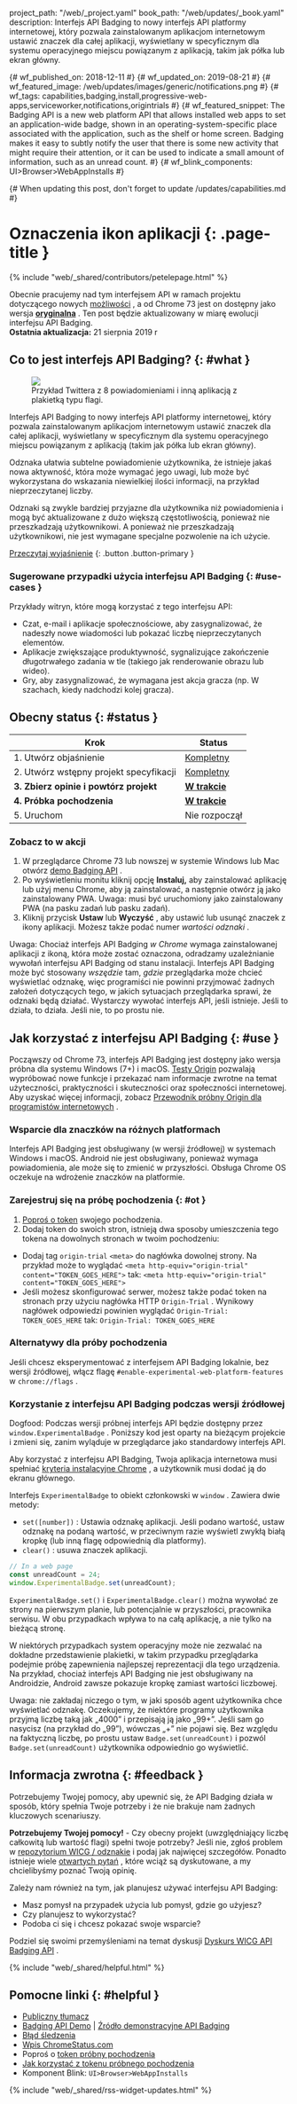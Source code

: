 project_path: "/web/_project.yaml"
book_path: "/web/updates/_book.yaml"
description: Interfejs API Badging to nowy interfejs API platformy internetowej, który
  pozwala zainstalowanym aplikacjom internetowym ustawić znaczek dla całej aplikacji,
  wyświetlany w specyficznym dla systemu operacyjnego miejscu powiązanym z aplikacją,
  takim jak półka lub ekran główny.

{# wf_published_on: 2018-12-11 #} {# wf_updated_on: 2019-08-21 #} {#
wf_featured_image: /web/updates/images/generic/notifications.png #} {# wf_tags:
capabilities,badging,install,progressive-web-apps,serviceworker,notifications,origintrials
#} {# wf_featured_snippet: The Badging API is a new web platform API that allows
installed web apps to set an application-wide badge, shown in an
operating-system-specific place associated with the application, such as the
shelf or home screen. Badging makes it easy to subtly notify the user that there
is some new activity that might require their attention, or it can be used to
indicate a small amount of information, such as an unread count. #} {#
wf_blink_components: UI>Browser>WebAppInstalls #}

{# When updating this post, don't forget to update /updates/capabilities.md #}

# Oznaczenia ikon aplikacji {: .page-title }

{% include "web/_shared/contributors/petelepage.html" %}

<div class="clearfix"></div>

<aside class="caution">Obecnie pracujemy nad tym interfejsem API w ramach
projektu dotyczącego nowych <a href="/web/updates/capabilities">możliwości</a> ,
a od Chrome 73 jest on dostępny jako wersja <a href="#ot"><b>oryginalna</b></a>
. Ten post będzie aktualizowany w miarę ewolucji interfejsu API Badging. <br>
<b>Ostatnia aktualizacja:</b> 21 sierpnia 2019 r</aside>

## Co to jest interfejs API Badging? {: #what }

<figure class="attempt-right">
  <img src="/web/updates/images/2018/12/badges-on-windows.jpg">
<figcaption>Przykład Twittera z 8 powiadomieniami i inną aplikacją z plakietką
typu flagi.</figcaption>
</figure>

Interfejs API Badging to nowy interfejs API platformy internetowej, który
pozwala zainstalowanym aplikacjom internetowym ustawić znaczek dla całej
aplikacji, wyświetlany w specyficznym dla systemu operacyjnego miejscu
powiązanym z aplikacją (takim jak półka lub ekran główny).

Odznaka ułatwia subtelne powiadomienie użytkownika, że istnieje jakaś nowa
aktywność, która może wymagać jego uwagi, lub może być wykorzystana do wskazania
niewielkiej ilości informacji, na przykład nieprzeczytanej liczby.

Odznaki są zwykle bardziej przyjazne dla użytkownika niż powiadomienia i mogą
być aktualizowane z dużo większą częstotliwością, ponieważ nie przeszkadzają
użytkownikowi. A ponieważ nie przeszkadzają użytkownikowi, nie jest wymagane
specjalne pozwolenie na ich użycie.

[Przeczytaj
wyjaśnienie](https://github.com/WICG/badging/blob/master/explainer.md) {:
.button .button-primary }

<div class="clearfix"></div>

### Sugerowane przypadki użycia interfejsu API Badging {: #use-cases }

Przykłady witryn, które mogą korzystać z tego interfejsu API:

- Czat, e-mail i aplikacje społecznościowe, aby zasygnalizować, że nadeszły nowe
wiadomości lub pokazać liczbę nieprzeczytanych elementów.
- Aplikacje zwiększające produktywność, sygnalizujące zakończenie długotrwałego
zadania w tle (takiego jak renderowanie obrazu lub wideo).
- Gry, aby zasygnalizować, że wymagana jest akcja gracza (np. W szachach, kiedy
nadchodzi kolej gracza).

## Obecny status {: #status }

Krok | Status
--- | ---
1. Utwórz objaśnienie | [Kompletny](https://github.com/WICG/badging/blob/master/explainer.md)
2. Utwórz wstępny projekt specyfikacji | [Kompletny](https://wicg.github.io/badging/)
**3. Zbierz opinie i powtórz projekt** | [**W trakcie**](#feedback)
**4. Próbka pochodzenia** | [**W trakcie**](#ot)
5. Uruchom | Nie rozpoczął

### Zobacz to w akcji

1. W przeglądarce Chrome 73 lub nowszej w systemie Windows lub Mac otwórz [demo
Badging API](https://badging-api.glitch.me/) .
2. Po wyświetleniu monitu kliknij opcję **Instaluj,** aby zainstalować aplikację
lub użyj menu Chrome, aby ją zainstalować, a następnie otwórz ją jako
zainstalowany PWA. Uwaga: musi być uruchomiony jako zainstalowany PWA (na pasku
zadań lub pasku zadań).
3. Kliknij przycisk **Ustaw** lub **Wyczyść** , aby ustawić lub usunąć znaczek z
ikony aplikacji. Możesz także podać numer *wartości odznaki* .

Uwaga: Chociaż interfejs API Badging *w Chrome* wymaga zainstalowanej aplikacji
z ikoną, która może zostać oznaczona, odradzamy uzależnianie wywołań interfejsu
API Badging od stanu instalacji. Interfejs API Badging może być stosowany
*wszędzie* tam, *gdzie* przeglądarka może chcieć wyświetlać odznakę, więc
programiści nie powinni przyjmować żadnych założeń dotyczących tego, w jakich
sytuacjach przeglądarka sprawi, że odznaki będą działać. Wystarczy wywołać
interfejs API, jeśli istnieje. Jeśli to działa, to działa. Jeśli nie, to po
prostu nie.

## Jak korzystać z interfejsu API Badging {: #use }

Począwszy od Chrome 73, interfejs API Badging jest dostępny jako wersja próbna
dla systemu Windows (7+) i macOS. [Testy
Origin](https://github.com/GoogleChrome/OriginTrials/blob/gh-pages/README.md)
pozwalają wypróbować nowe funkcje i przekazać nam informacje zwrotne na temat
użyteczności, praktyczności i skuteczności oraz społeczności internetowej. Aby
uzyskać więcej informacji, zobacz [Przewodnik próbny Origin dla programistów
internetowych](https://github.com/GoogleChrome/OriginTrials/blob/gh-pages/developer-guide.md)
.

### Wsparcie dla znaczków na różnych platformach

Interfejs API Badging jest obsługiwany (w wersji źródłowej) w systemach Windows
i macOS. Android nie jest obsługiwany, ponieważ wymaga powiadomienia, ale może
się to zmienić w przyszłości. Obsługa Chrome OS oczekuje na wdrożenie znaczków
na platformie.

### Zarejestruj się na próbę pochodzenia {: #ot }

1. [Poproś o
token](https://developers.chrome.com/origintrials/#/view_trial/1711367858400788481)
swojego pochodzenia.
2. Dodaj token do swoich stron, istnieją dwa sposoby umieszczenia tego tokena na
dowolnych stronach w twoim pochodzeniu:
-  Dodaj tag `origin-trial` `<meta>` do nagłówka dowolnej strony. Na
przykład może to wyglądać `<meta http-equiv="origin-trial"
content="TOKEN_GOES_HERE">` tak: `<meta http-equiv="origin-trial"
content="TOKEN_GOES_HERE">`
-  Jeśli możesz skonfigurować serwer, możesz także podać token na stronach
przy użyciu nagłówka HTTP `Origin-Trial` . Wynikowy nagłówek odpowiedzi powinien
wyglądać `Origin-Trial: TOKEN_GOES_HERE` tak: `Origin-Trial: TOKEN_GOES_HERE`

### Alternatywy dla próby pochodzenia

Jeśli chcesz eksperymentować z interfejsem API Badging lokalnie, bez wersji
źródłowej, włącz flagę `#enable-experimental-web-platform-features` w
`chrome://flags` .

### Korzystanie z interfejsu API Badging podczas wersji źródłowej

Dogfood: Podczas wersji próbnej interfejs API będzie dostępny przez
`window.ExperimentalBadge` . Poniższy kod jest oparty na bieżącym projekcie i
zmieni się, zanim wyląduje w przeglądarce jako standardowy interfejs API.

Aby korzystać z interfejsu API Badging, Twoja aplikacja internetowa musi
spełniać [kryteria instalacyjne
Chrome](/web/fundamentals/app-install-banners/#criteria) , a użytkownik musi
dodać ją do ekranu głównego.

Interfejs `ExperimentalBadge` to obiekt członkowski w `window` . Zawiera dwie
metody:

- `set([number])` : Ustawia odznakę aplikacji. Jeśli podano wartość, ustaw
odznakę na podaną wartość, w przeciwnym razie wyświetl zwykłą białą kropkę (lub
inną flagę odpowiednią dla platformy).
- `clear()` : usuwa znaczek aplikacji.

```js
// In a web page
const unreadCount = 24;
window.ExperimentalBadge.set(unreadCount);
```

`ExperimentalBadge.set()` i `ExperimentalBadge.clear()` można wywołać ze strony
na pierwszym planie, lub potencjalnie w przyszłości, pracownika serwisu. W obu
przypadkach wpływa to na całą aplikację, a nie tylko na bieżącą stronę.

W niektórych przypadkach system operacyjny może nie zezwalać na dokładne
przedstawienie plakietki, w takim przypadku przeglądarka podejmie próbę
zapewnienia najlepszej reprezentacji dla tego urządzenia. Na przykład, chociaż
interfejs API Badging nie jest obsługiwany na Androidzie, Android zawsze
pokazuje kropkę zamiast wartości liczbowej.

Uwaga: nie zakładaj niczego o tym, w jaki sposób agent użytkownika chce
wyświetlać odznakę. Oczekujemy, że niektóre programy użytkownika przyjmą liczbę
taką jak „4000” i przepisają ją jako „99+”. Jeśli sam go nasycisz (na przykład
do „99”), wówczas „+” nie pojawi się. Bez względu na faktyczną liczbę, po prostu
ustaw `Badge.set(unreadCount)` i pozwól `Badge.set(unreadCount)` użytkownika
odpowiednio go wyświetlić.

## Informacja zwrotna {: #feedback }

Potrzebujemy Twojej pomocy, aby upewnić się, że API Badging działa w sposób,
który spełnia Twoje potrzeby i że nie brakuje nam żadnych kluczowych
scenariuszy.

<aside class="key-point"><b>Potrzebujemy Twojej pomocy!</b> - Czy obecny projekt
(uwzględniający liczbę całkowitą lub wartość flagi) spełni twoje potrzeby? Jeśli
nie, zgłoś problem w <a
href="https://github.com/WICG/badging/issues">repozytorium WICG / odznakie</a> i
podaj jak najwięcej szczegółów. Ponadto istnieje wiele <a
href="https://github.com/WICG/badging/blob/master/choices.md">otwartych
pytań</a> , które wciąż są dyskutowane, a my chcielibyśmy poznać Twoją
opinię.</aside>

Zależy nam również na tym, jak planujesz używać interfejsu API Badging:

- Masz pomysł na przypadek użycia lub pomysł, gdzie go użyjesz?
- Czy planujesz to wykorzystać?
- Podoba ci się i chcesz pokazać swoje wsparcie?

Podziel się swoimi przemyśleniami na temat dyskusji [Dyskurs WICG API Badging
API](https://discourse.wicg.io/t/badging-api-for-showing-an-indicator-on-a-web-apps-shelf-icon/2900)
.

{% include "web/_shared/helpful.html" %}

## Pomocne linki {: #helpful }

- [Publiczny tłumacz](https://github.com/WICG/badging/blob/master/explainer.md)
- [Badging API Demo](https://badging-api.glitch.me/) | [Źródło demonstracyjne
API Badging](https://glitch.com/edit/#!/badging-api?path=demo.js)
- [Błąd śledzenia](https://bugs.chromium.org/p/chromium/issues/detail?id=719176)
- [Wpis
ChromeStatus.com](https://www.chromestatus.com/features/6068482055602176)
- Poproś o [token próbny
pochodzenia](https://developers.chrome.com/origintrials/#/view_trial/1711367858400788481)
- [Jak korzystać z tokenu próbnego
pochodzenia](https://github.com/GoogleChrome/OriginTrials/blob/gh-pages/developer-guide.md#how-do-i-enable-an-experimental-feature-on-my-origin)
- Komponent Blink: `UI>Browser>WebAppInstalls`

{% include "web/_shared/rss-widget-updates.html" %}
